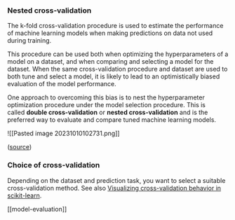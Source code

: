### Nested cross-validation

The k-fold cross-validation procedure is used to estimate the performance of machine learning models when making predictions on data not used during training.

This procedure can be used both when optimizing the hyperparameters of a model on a dataset, and when comparing and selecting a model for the dataset. When the same cross-validation procedure and dataset are used to both tune and select a model, it is likely to lead to an optimistically biased evaluation of the model performance.

One approach to overcoming this bias is to nest the hyperparameter optimization procedure under the model selection procedure. This is called **double cross-validation** or **nested cross-validation** and is the preferred way to evaluate and compare tuned machine learning models.

![[Pasted image 20231010102731.png]]

([source](https://machinelearningmastery.com/nested-cross-validation-for-machine-learning-with-python/))

### Choice of cross-validation

Depending on the dataset and prediction task, you want to select a suitable cross-validation method. See also [Visualizing cross-validation behavior in scikit-learn](https://scikit-learn.org/stable/auto_examples/model_selection/plot_cv_indices.html#sphx-glr-auto-examples-model-selection-plot-cv-indices-py).


[[model-evaluation]] 